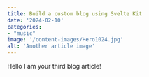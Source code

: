 ```yaml
---
title: Build a custom blog using Svelte Kit
date: '2024-02-10'
categories:
- "music"
image: '/content-images/Hero1024.jpg'
alt: 'Another article image'
---
```


Hello I am your third blog article!
